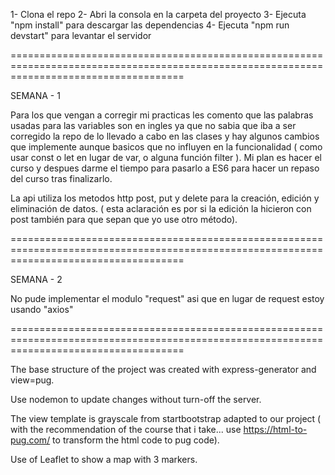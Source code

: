 1- Clona el repo
2- Abri la consola en la carpeta del proyecto
3- Ejecuta "npm install" para descargar las dependencias
4- Ejecuta "npm run devstart" para levantar el servidor

==========================================================================================================================================

SEMANA - 1

Para los que vengan a corregir mi practicas les comento que las palabras usadas para las variables son en ingles ya que no sabia que iba a ser corregido la repo de lo llevado a cabo en las clases y hay algunos cambios que implemente aunque basicos que no influyen en la funcionalidad ( como usar const o let en lugar de var, o alguna función filter ). Mi plan es hacer el curso y despues darme el tiempo para pasarlo a ES6 para hacer un repaso del curso tras finalizarlo.

La api utiliza los metodos http post, put y delete para la creación, edición y eliminación de datos. ( esta aclaración es por si la edición la hicieron con post también para que sepan que yo use otro método).

==========================================================================================================================================

SEMANA - 2

No pude implementar el modulo "request" asi que en lugar de request estoy usando "axios"

==========================================================================================================================================

The base structure of the project was created with express-generator and view=pug.

Use nodemon to update changes without turn-off the server.

The view template is grayscale from startbootstrap adapted to our project ( with the recommendation of the course that i take... use https://html-to-pug.com/ to transform the html code to pug code).

Use of Leaflet to show a map with 3 markers.
